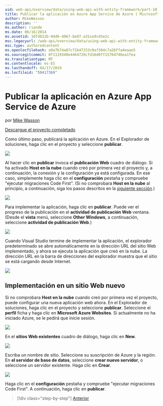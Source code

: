 ```yaml
---
uid: web-api/overview/data/using-web-api-with-entity-framework/part-10
title: Publicar la aplicación en Azure App Service de Azure | Microsoft Docs
author: MikeWasson
description: ''
ms.author: riande
ms.date: 06/16/2014
ms.assetid: 10fd812b-94d6-4967-be97-a31ce9c45e2c
msc.legacyurl: /web-api/overview/data/using-web-api-with-entity-framework/part-10
msc.type: authoredcontent
ms.openlocfilehash: a9a7b74a07c71b47253c0af304c7a26ffa4eaae5
ms.sourcegitcommit: 0f1119340e4464720cfd16d0ff15764746ea1fea
ms.translationtype: MT
ms.contentlocale: es-ES
ms.lasthandoff: 04/17/2019
ms.locfileid: "59417369"
---
```

# <a name="publish-the-app-to-azure-azure-app-service"></a>Publicar la aplicación en Azure App Service de Azure

por [Mike Wasson](https://github.com/MikeWasson)

[Descargue el proyecto completado](https://github.com/MikeWasson/BookService)

Como último paso, publicará la aplicación en Azure. En el Explorador de soluciones, haga clic en el proyecto y seleccione **publicar**.

![](part-10/_static/image1.png)

Al hacer clic en **publicar** invoca el **publicación Web** cuadro de diálogo. Si ha activado **Host en la nube** cuando creó por primera vez el proyecto y, a continuación, la conexión y la configuración ya está configurada. En ese caso, simplemente haga clic en el **configuración** pestaña y compruebe &quot;ejecutar migraciones Code First&quot;. (Si no comprobara **Host en la nube** al principio, a continuación, siga los pasos descritos en la [siguiente sección](#new-website).)

[![](part-10/_static/image3.png)](part-10/_static/image2.png)

Para implementar la aplicación, haga clic en **publicar**. Puede ver el progreso de la publicación en el **actividad de publicación Web** ventana. (Desde el **vista** menú, seleccione **Other Windows**, a continuación, seleccione **actividad de publicación Web**.)

![](part-10/_static/image4.png)

Cuando Visual Studio termine de implementar la aplicación, el explorador predeterminado se abre automáticamente en la dirección URL del sitio Web implementado, y ahora se ejecuta la aplicación que creó en la nube. La dirección URL en la barra de direcciones del explorador muestra que el sitio se está cargando desde Internet.

[![](part-10/_static/image6.png)](part-10/_static/image5.png)

<a id="new-website"></a>
## <a name="deploying-to-a-new-website"></a>Implementación en un sitio Web nuevo

Si no comprobara **Host en la nube** cuando creó por primera vez el proyecto, puede configurar una nueva aplicación web ahora. En el Explorador de soluciones, haga clic en el proyecto y seleccione **publicar**. Seleccione el **perfil** ficha y haga clic en **Microsoft Azure Websites**. Si actualmente no ha iniciado Azure, se le pedirá que inicie sesión.

[![](part-10/_static/image8.png)](part-10/_static/image7.png)

En el **sitios Web existentes** cuadro de diálogo, haga clic en **New**.

![](part-10/_static/image9.png)

Escriba un nombre de sitio. Seleccione su suscripción de Azure y la región. En **el servidor de base de datos**, seleccione **crear nuevo servidor**, o seleccione un servidor existente. Haga clic en **Crear**.

[![](part-10/_static/image11.png)](part-10/_static/image10.png)

Haga clic en el **configuración** pestaña y compruebe &quot;ejecutar migraciones Code First&quot;. A continuación, haga clic en **publicar**.

> [!div class="step-by-step"]
> [Anterior](part-9.md)
